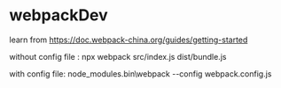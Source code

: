 # webpackDev
learn from https://doc.webpack-china.org/guides/getting-started

without config file :
npx webpack src/index.js dist/bundle.js

with config file:
node_modules\.bin\webpack --config webpack.config.js
